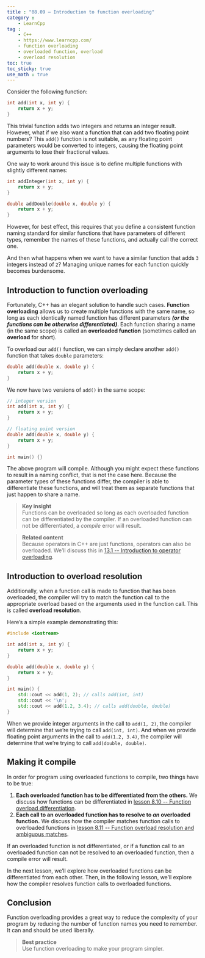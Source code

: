 ```yaml
---
title : "08.09 — Introduction to function overloading"
category :
    - LearnCpp
tag : 
    - C++
    - https://www.learncpp.com/
    - function overloading
    - overloaded function, overload
    - overload resolution
toc: true  
toc_sticky: true 
use_math : true
---
```



Consider the following function:

```c++
int add(int x, int y) {
    return x + y;
}
```

This trivial function adds two integers and returns an integer result. However, what if we also want a function that can add two floating point numbers? This `add()` function is not suitable, as any floating point parameters would be converted to integers, causing the floating point arguments to lose their fractional values.

One way to work around this issue is to define multiple functions with slightly different names:

```c++
int addInteger(int x, int y) {
    return x + y;
}

double addDouble(double x, double y) {
    return x + y;
}
```

However, for best effect, this requires that you define a consistent function naming standard for similar functions that have parameters of different types, remember the names of these functions, and actually call the correct one.

And then what happens when we want to have a similar function that adds `3` integers instead of `2`? Managing unique names for each function quickly becomes burdensome.


## Introduction to function overloading

Fortunately, C++ has an elegant solution to handle such cases. **Function overloading** allows us to create multiple functions with the same name, so long as each identically named function has different parameters ***(or the functions can be otherwise differentiated)***. Each function sharing a name (in the same scope) is called an **overloaded function** (sometimes called an **overload** for short).

To overload our `add()` function, we can simply declare another `add()` function that takes `double` parameters:

```c++
double add(double x, double y) {
    return x + y;
}
```

We now have two versions of `add()` in the same scope:

```c++
// integer version
int add(int x, int y) { 
    return x + y;
}

// floating point version
double add(double x, double y) { 
    return x + y;
}

int main() {}
```

The above program will compile. Although you might expect these functions to result in a naming conflict, that is not the case here. Because the parameter types of these functions differ, the compiler is able to differentiate these functions, and will treat them as separate functions that just happen to share a name.

>**Key insight**  
Functions can be overloaded so long as each overloaded function can be differentiated by the compiler. If an overloaded function can not be differentiated, a *compile* error will result.

>**Related content**  
Because operators in C++ are just functions, operators can also be overloaded. We’ll discuss this in [13.1 -- Introduction to operator overloading](https://www.learncpp.com/cpp-tutorial/introduction-to-operator-overloading/).


## Introduction to overload resolution

Additionally, when a function call is made to function that has been overloaded, the compiler will try to match the function call to the appropriate overload based on the arguments used in the function call. This is called **overload resolution**.

Here’s a simple example demonstrating this:

```c++
#include <iostream>

int add(int x, int y) {
    return x + y;
}

double add(double x, double y) {
    return x + y;
}

int main() {
    std::cout << add(1, 2); // calls add(int, int)
    std::cout << '\n';
    std::cout << add(1.2, 3.4); // calls add(double, double)
}
```

When we provide integer arguments in the call to `add(1, 2)`, the compiler will determine that we’re trying to call `add(int, int)`. And when we provide floating point arguments in the call to `add(1.2, 3.4)`, the compiler will determine that we’re trying to call `add(double, double)`.


## Making it compile

In order for program using overloaded functions to compile, two things have to be true:

1. **Each overloaded function has to be differentiated from the others.** We discuss how functions can be differentiated in [lesson 8.10 -- Function overload differentiation](https://www.learncpp.com/cpp-tutorial/function-overload-differentiation/).
2. **Each call to an overloaded function has to resolve to *an* overloaded function.** We discuss how the compiler matches function calls to overloaded functions in [lesson 8.11 -- Function overload resolution and ambiguous matches](https://www.learncpp.com/cpp-tutorial/function-overload-resolution-and-ambiguous-matches/).

If an overloaded function is not differentiated, or if a function call to an overloaded function can not be resolved to an overloaded function, then a compile error will result.

In the next lesson, we’ll explore how overloaded functions can be differentiated from each other. Then, in the following lesson, we’ll explore how the compiler resolves function calls to overloaded functions.


## Conclusion

Function overloading provides a great way to reduce the complexity of your program by reducing the number of function names you need to remember. It can and should be used liberally.

>**Best practice**  
Use function overloading to make your program simpler.